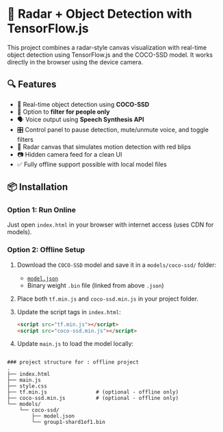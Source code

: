 # 📡 Radar + Object Detection with TensorFlow.js

This project combines a radar-style canvas visualization with real-time object detection using TensorFlow.js and the COCO-SSD model. It works directly in the browser using the device camera.

## 🔍 Features

- 🎯 Real-time object detection using **COCO-SSD**
- 🧠 Option to **filter for people only**
- 🗣️ Voice output using **Speech Synthesis API**
- 🎛️ Control panel to pause detection, mute/unmute voice, and toggle filters
- 📡 Radar canvas that simulates motion detection with red blips
- 📷 Hidden camera feed for a clean UI
- ✅ Fully offline support possible with local model files

## 📦 Installation

### Option 1: Run Online

Just open `index.html` in your browser with internet access (uses CDN for models).

### Option 2: Offline Setup

1. Download the `COCO-SSD` model and save it in a `models/coco-ssd/` folder:
   - [`model.json`](https://storage.googleapis.com/tfjs-models/savedmodel/ssd_mobilenet_v1/model.json)
   - Binary weight `.bin` file (linked from above `.json`)

2. Place both `tf.min.js` and `coco-ssd.min.js` in your project folder.

3. Update the script tags in `index.html`:
   ```html
   <script src="tf.min.js"></script>
   <script src="coco-ssd.min.js"></script>
   
4. Update `main.js` to load the model locally:
```model = await cocoSsd.load({ modelUrl: 'models/coco-ssd/model.json'});

### project structure for : offline project
.
├── index.html
├── main.js
├── style.css
├── tf.min.js                # (optional - offline only)
├── coco-ssd.min.js          # (optional - offline only)
└── models/
    └── coco-ssd/
        ├── model.json
        └── group1-shard1of1.bin
